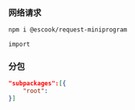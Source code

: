### 网络请求

```bash
npm i @escook/request-miniprogram

import 
```

### 分包

```json
"subpackages":[{
    "root":
}]
```

